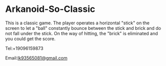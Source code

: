 # Arkanoid-So-Classic

This is a classic game.
The player operates a horizontal "stick" on the screen to let a "ball" constantly bounce between the stick and brick and do not fall under the stick. On the way of hitting, the "brick"  is eliminated and you could get the score.


Tel:+19096159873

Email:lk93565081@gmail.com
